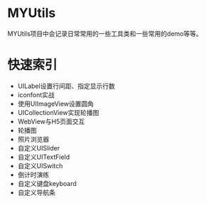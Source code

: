 # MYUtils

MYUtils项目中会记录日常常用的一些工具类和一些常用的demo等等。

# 快速索引

* UILabel设置行间距、指定显示行数
* iconfont实战
* 使用UIImageView设置圆角
* UICollectionView实现轮播图
* WebView与H5页面交互
* 轮播图
* 照片浏览器
* 自定义UISlider
* 自定义UITextField
* 自定义UISwitch
* 倒计时演练
* 自定义键盘keyboard
* 自定义导航条

